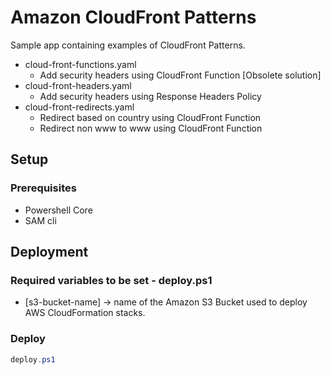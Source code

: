 # Amazon CloudFront Patterns

Sample app containing examples of CloudFront Patterns.

* cloud-front-functions.yaml
    * Add security headers using CloudFront Function \[Obsolete solution\]
* cloud-front-headers.yaml
    * Add security headers using Response Headers Policy
* cloud-front-redirects.yaml
    * Redirect based on country using CloudFront Function
    * Redirect non www to www using CloudFront Function

## Setup

### Prerequisites

* Powershell Core
* SAM cli

## Deployment

### Required variables to be set - deploy.ps1

* \[s3-bucket-name\] -> name of the Amazon S3 Bucket used to deploy AWS CloudFormation stacks.

### Deploy

```powershell
deploy.ps1
```